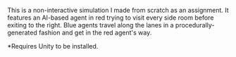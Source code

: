 This is a non-interactive simulation I made from scratch as an assignment.
It features an AI-based agent in red trying to visit every side room before exiting to the right.
Blue agents travel along the lanes in a procedurally-generated fashion and get in the red agent's way.

*Requires Unity to be installed.
